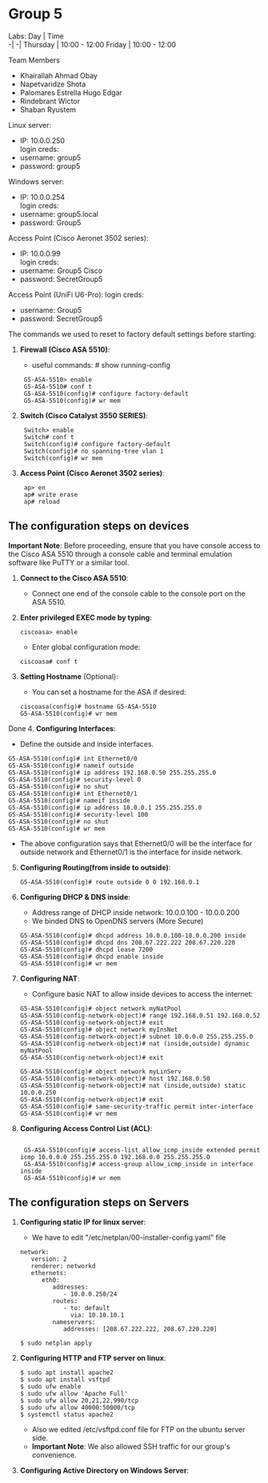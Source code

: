# Group 5

Labs:
Day | Time    
-| -| 
Thursday |  10:00 - 12:00
Friday | 10:00 - 12:00


Team Members
- Khairallah Ahmad Obay
- Napetvaridze Shota
- Palomares Estrella Hugo Edgar
- Rindebrant Wictor
- Shaban Ryustem


Linux server:
- IP: 10.0.0.250 <br> 
login creds:
- username: group5
- password: group5 

Windows server: 
- IP: 10.0.0.254 <br> 
login creds:
- username: group5.local
- password: Group5

Access Point (Cisco Aeronet 3502 series): 
- IP: 10.0.0.99 <br> 
login creds:
- username: Group5 Cisco
- password: SecretGroup5 

Access Point (UniFi U6-Pro): 
login creds:
- username: Group5
- password: SecretGroup5 

The commands we used to reset to factory default settings before starting:

1. **Firewall (Cisco ASA 5510)**:
    - useful commands: # show running-config


   ```shell
    G5-ASA-5510> enable
    G5-ASA-5510# conf t
    G5-ASA-5510(config)# configure factory-default
    G5-ASA-5510(config)# wr mem
   ```

2. **Switch (Cisco Catalyst 3550 SERIES)**:

   ```shell
    Switch> enable
    Switch# conf t
    Switch(config)# configure factory-default
    Switch(config)# no spanning-tree vlan 1
    Switch(config)# wr mem
   ```

2. **Access Point (Cisco Aeronet 3502 series)**:

   ```shell
    ap> en
    ap# write erase
    ap# reload
   ```
## The configuration steps on devices
**Important Note**: Before proceeding, ensure that you have console access to the Cisco ASA 5510 through a console cable and terminal emulation software like PuTTY or a similar tool.

1. **Connect to the Cisco ASA 5510**:
   - Connect one end of the console cable to the console port on the ASA 5510.

2. **Enter privileged EXEC mode by typing**:

   ```shell
   ciscoasa> enable
   ```

   - Enter global configuration mode:

   ```shell
   ciscoasa# conf t
   ```

3. **Setting Hostname** (Optional):
   - You can set a hostname for the ASA if desired:

   ```shell
   ciscoasa(config)# hostname G5-ASA-5510
   G5-ASA-5510(config)# wr mem

   ```

   
Done
4. **Configuring Interfaces**:
   - Define the outside and inside interfaces.

   ```shell
   G5-ASA-5510(config)# int Ethernet0/0
   G5-ASA-5510(config)# nameif outside
   G5-ASA-5510(config)# ip address 192.168.0.50 255.255.255.0
   G5-ASA-5510(config)# security-level 0
   G5-ASA-5510(config)# no shut
   G5-ASA-5510(config)# int Ethernet0/1
   G5-ASA-5510(config)# nameif inside
   G5-ASA-5510(config)# ip address 10.0.0.1 255.255.255.0
   G5-ASA-5510(config)# security-level 100
   G5-ASA-5510(config)# no shut
   G5-ASA-5510(config)# wr mem
   ```

   - The above configuration says that Ethernet0/0 will be the interface for outside network and Ethernet0/1 is the interface for inside network.

5. **Configuring Routing(from inside to outside)**:

   ```shell
   G5-ASA-5510(config)# route outside 0 0 192.168.0.1
   ```



6. **Configuring DHCP & DNS inside**:
    - Address range of DHCP inside network: 10.0.0.100 - 10.0.0.200 
    - We binded DNS to OpenDNS servers (More Secure)
   ```shell
   G5-ASA-5510(config)# dhcpd address 10.0.0.100-10.0.0.200 inside
   G5-ASA-5510(config)# dhcpd dns 208.67.222.222 208.67.220.220
   G5-ASA-5510(config)# dhcpd lease 7200                          
   G5-ASA-5510(config)# dhcpd enable inside 
   G5-ASA-5510(config)# wr mem
   ```

7. **Configuring NAT**:
   - Configure basic NAT to allow inside devices to access the internet:

   ```shell
   G5-ASA-5510(config)# object network myNatPool
   G5-ASA-5510(config-network-object)# range 192.168.0.51 192.168.0.52
   G5-ASA-5510(config-network-object)# exit
   G5-ASA-5510(config)# object network myInsNet  
   G5-ASA-5510(config-network-object)# subnet 10.0.0.0 255.255.255.0  
   G5-ASA-5510(config-network-object)# nat (inside,outside) dynamic myNatPool
   G5-ASA-5510(config-network-object)# exit 
   
   G5-ASA-5510(config)# object network myLinServ
   G5-ASA-5510(config-network-object)# host 192.168.0.50  
   G5-ASA-5510(config-network-object)# nat (inside,outside) static 10.0.0.250
   G5-ASA-5510(config-network-object)# exit
   G5-ASA-5510(config)# same-security-traffic permit inter-interface
   G5-ASA-5510(config)# wr mem 

   ```

8. **Configuring Access Control List (ACL)**:

   ```shell

    G5-ASA-5510(config)# access-list allow_icmp_inside extended permit icmp 10.0.0.0 255.255.255.0 192.168.0.0 255.255.255.0
    G5-ASA-5510(config)# access-group allow_icmp_inside in interface inside
    G5-ASA-5510(config)# wr mem
   ```


## The configuration steps on Servers

1. **Configuring static IP for linux server**:
   - We have to edit "/etc/netplan/00-installer-config.yaml" file
   ```shell
   network:
      version: 2
      renderer: networkd
      ethernets:
         eth0:
            addresses:
               - 10.0.0.250/24
            routes:
               - to: default
                 via: 10.10.10.1
            nameservers:
               addresses: [208.67.222.222, 208.67.220.220]

   ```
   ```shell
   $ sudo netplan apply

   ```
2. **Configuring HTTP and FTP server on linux**:
   
   ```shell
   $ sudo apt install apache2
   $ sudo apt install vsftpd
   $ sudo ufw enable 
   $ sudo ufw allow 'Apache Full'
   $ sudo ufw allow 20,21,22,990/tcp
   $ sudo ufw allow 40000:50000/tcp
   $ systemctl status apache2
   ```
   - Also we edited /etc/vsftpd.conf file for FTP on the ubuntu server side. 
   - **Important Note**: We also allowed SSH traffic for our group's convenience.



3. **Configuring Active Directory on Windows Server**:

   ```shell
   

   ```